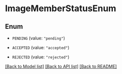 # ImageMemberStatusEnum

## Enum


* `PENDING` (value: `"pending"`)

* `ACCEPTED` (value: `"accepted"`)

* `REJECTED` (value: `"rejected"`)


[[Back to Model list]](../README.md#documentation-for-models) [[Back to API list]](../README.md#documentation-for-api-endpoints) [[Back to README]](../README.md)


